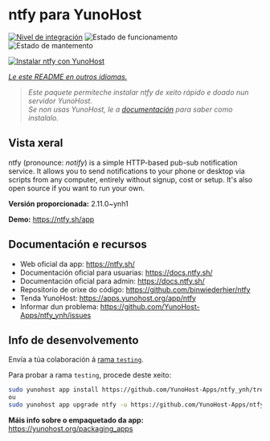 <!--
NOTA: Este README foi creado automáticamente por <https://github.com/YunoHost/apps/tree/master/tools/readme_generator>
NON debe editarse manualmente.
-->

# ntfy para YunoHost

[![Nivel de integración](https://dash.yunohost.org/integration/ntfy.svg)](https://ci-apps.yunohost.org/ci/apps/ntfy/) ![Estado de funcionamento](https://ci-apps.yunohost.org/ci/badges/ntfy.status.svg) ![Estado de mantemento](https://ci-apps.yunohost.org/ci/badges/ntfy.maintain.svg)

[![Instalar ntfy con YunoHost](https://install-app.yunohost.org/install-with-yunohost.svg)](https://install-app.yunohost.org/?app=ntfy)

*[Le este README en outros idiomas.](./ALL_README.md)*

> *Este paquete permíteche instalar ntfy de xeito rápido e doado nun servidor YunoHost.*  
> *Se non usas YunoHost, le a [documentación](https://yunohost.org/install) para saber como instalalo.*

## Vista xeral

ntfy (pronounce: *notify*) is a simple HTTP-based pub-sub notification service. It allows you to send notifications to your phone or desktop via scripts from any computer, entirely without signup, cost or setup. It's also open source if you want to run your own.


**Versión proporcionada:** 2.11.0~ynh1

**Demo:** <https://ntfy.sh/app>
## Documentación e recursos

- Web oficial da app: <https://ntfy.sh/>
- Documentación oficial para usuarias: <https://docs.ntfy.sh/>
- Documentación oficial para admin: <https://docs.ntfy.sh/>
- Repositorio de orixe do código: <https://github.com/binwiederhier/ntfy>
- Tenda YunoHost: <https://apps.yunohost.org/app/ntfy>
- Informar dun problema: <https://github.com/YunoHost-Apps/ntfy_ynh/issues>

## Info de desenvolvemento

Envía a túa colaboración á [rama `testing`](https://github.com/YunoHost-Apps/ntfy_ynh/tree/testing).

Para probar a rama `testing`, procede deste xeito:

```bash
sudo yunohost app install https://github.com/YunoHost-Apps/ntfy_ynh/tree/testing --debug
ou
sudo yunohost app upgrade ntfy -u https://github.com/YunoHost-Apps/ntfy_ynh/tree/testing --debug
```

**Máis info sobre o empaquetado da app:** <https://yunohost.org/packaging_apps>
